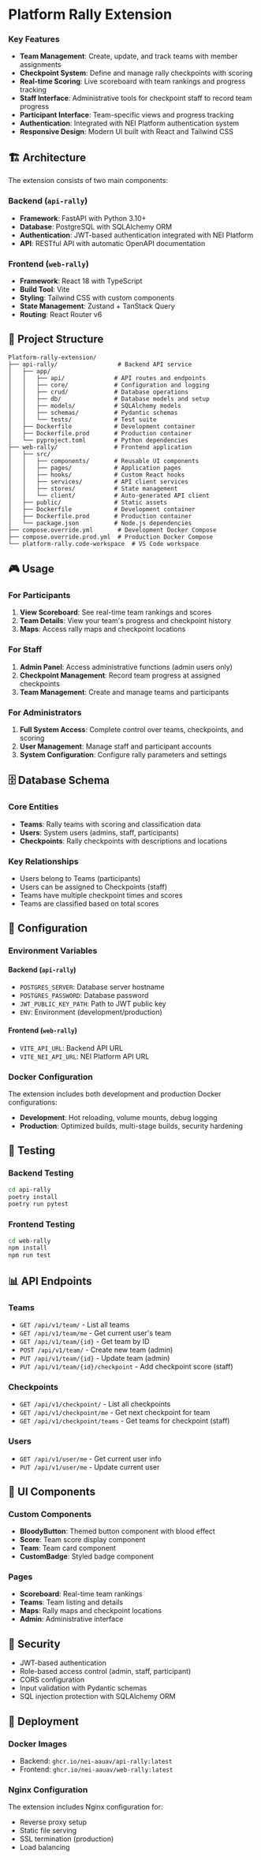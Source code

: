 # Platform Rally Extension

### Key Features

- **Team Management**: Create, update, and track teams with member assignments
- **Checkpoint System**: Define and manage rally checkpoints with scoring
- **Real-time Scoring**: Live scoreboard with team rankings and progress tracking
- **Staff Interface**: Administrative tools for checkpoint staff to record team progress
- **Participant Interface**: Team-specific views and progress tracking
- **Authentication**: Integrated with NEI Platform authentication system
- **Responsive Design**: Modern UI built with React and Tailwind CSS

## 🏗️ Architecture

The extension consists of two main components:

### Backend (`api-rally`)
- **Framework**: FastAPI with Python 3.10+
- **Database**: PostgreSQL with SQLAlchemy ORM
- **Authentication**: JWT-based authentication integrated with NEI Platform
- **API**: RESTful API with automatic OpenAPI documentation

### Frontend (`web-rally`)
- **Framework**: React 18 with TypeScript
- **Build Tool**: Vite
- **Styling**: Tailwind CSS with custom components
- **State Management**: Zustand + TanStack Query
- **Routing**: React Router v6

## 📁 Project Structure

```
Platform-rally-extension/
├── api-rally/                 # Backend API service
│   ├── app/
│   │   ├── api/              # API routes and endpoints
│   │   ├── core/             # Configuration and logging
│   │   ├── crud/             # Database operations
│   │   ├── db/               # Database models and setup
│   │   ├── models/           # SQLAlchemy models
│   │   ├── schemas/          # Pydantic schemas
│   │   └── tests/            # Test suite
│   ├── Dockerfile            # Development container
│   ├── Dockerfile.prod       # Production container
│   └── pyproject.toml        # Python dependencies
├── web-rally/                # Frontend application
│   ├── src/
│   │   ├── components/       # Reusable UI components
│   │   ├── pages/            # Application pages
│   │   ├── hooks/            # Custom React hooks
│   │   ├── services/         # API client services
│   │   ├── stores/           # State management
│   │   └── client/           # Auto-generated API client
│   ├── public/               # Static assets
│   ├── Dockerfile            # Development container
│   ├── Dockerfile.prod       # Production container
│   └── package.json          # Node.js dependencies
├── compose.override.yml       # Development Docker Compose
├── compose.override.prod.yml  # Production Docker Compose
└── platform-rally.code-workspace  # VS Code workspace
```

## 🎮 Usage

### For Participants

1. **View Scoreboard**: See real-time team rankings and scores
2. **Team Details**: View your team's progress and checkpoint history
3. **Maps**: Access rally maps and checkpoint locations

### For Staff

1. **Admin Panel**: Access administrative functions (admin users only)
2. **Checkpoint Management**: Record team progress at assigned checkpoints
3. **Team Management**: Create and manage teams and participants

### For Administrators

1. **Full System Access**: Complete control over teams, checkpoints, and scoring
2. **User Management**: Manage staff and participant accounts
3. **System Configuration**: Configure rally parameters and settings

## 🗄️ Database Schema

### Core Entities

- **Teams**: Rally teams with scoring and classification data
- **Users**: System users (admins, staff, participants)
- **Checkpoints**: Rally checkpoints with descriptions and locations

### Key Relationships

- Users belong to Teams (participants)
- Users can be assigned to Checkpoints (staff)
- Teams have multiple checkpoint times and scores
- Teams are classified based on total scores

## 🔧 Configuration

### Environment Variables

#### Backend (`api-rally`)
- `POSTGRES_SERVER`: Database server hostname
- `POSTGRES_PASSWORD`: Database password
- `JWT_PUBLIC_KEY_PATH`: Path to JWT public key
- `ENV`: Environment (development/production)

#### Frontend (`web-rally`)
- `VITE_API_URL`: Backend API URL
- `VITE_NEI_API_URL`: NEI Platform API URL

### Docker Configuration

The extension includes both development and production Docker configurations:

- **Development**: Hot reloading, volume mounts, debug logging
- **Production**: Optimized builds, multi-stage builds, security hardening

## 🧪 Testing

### Backend Testing
```bash
cd api-rally
poetry install
poetry run pytest
```

### Frontend Testing
```bash
cd web-rally
npm install
npm run test
```

## 📊 API Endpoints

### Teams
- `GET /api/v1/team/` - List all teams
- `GET /api/v1/team/me` - Get current user's team
- `GET /api/v1/team/{id}` - Get team by ID
- `POST /api/v1/team/` - Create new team (admin)
- `PUT /api/v1/team/{id}` - Update team (admin)
- `PUT /api/v1/team/{id}/checkpoint` - Add checkpoint score (staff)

### Checkpoints
- `GET /api/v1/checkpoint/` - List all checkpoints
- `GET /api/v1/checkpoint/me` - Get next checkpoint for team
- `GET /api/v1/checkpoint/teams` - Get teams for checkpoint (staff)

### Users
- `GET /api/v1/user/me` - Get current user info
- `PUT /api/v1/user/me` - Update current user

## 🎨 UI Components

### Custom Components
- **BloodyButton**: Themed button component with blood effect
- **Score**: Team score display component
- **Team**: Team card component
- **CustomBadge**: Styled badge component

### Pages
- **Scoreboard**: Real-time team rankings
- **Teams**: Team listing and details
- **Maps**: Rally maps and checkpoint locations
- **Admin**: Administrative interface

## 🔐 Security

- JWT-based authentication
- Role-based access control (admin, staff, participant)
- CORS configuration
- Input validation with Pydantic schemas
- SQL injection protection with SQLAlchemy ORM

## 🚀 Deployment

### Docker Images
- Backend: `ghcr.io/nei-aauav/api-rally:latest`
- Frontend: `ghcr.io/nei-aauav/web-rally:latest`

### Nginx Configuration
The extension includes Nginx configuration for:
- Reverse proxy setup
- Static file serving
- SSL termination (production)
- Load balancing